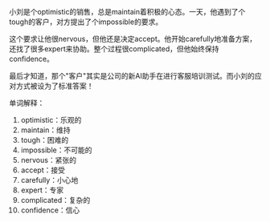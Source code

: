 小刘是个optimistic的销售，总是maintain着积极的心态。一天，他遇到了个tough的客户，对方提出了个impossible的要求。

这个要求让他很nervous，但他还是决定accept。他开始carefully地准备方案，还找了很多expert来协助。整个过程很complicated，但他始终保持confidence。

最后才知道，那个"客户"其实是公司的新AI助手在进行客服培训测试。而小刘的应对方式被设为了标准答案！

单词解释：
1. optimistic：乐观的
2. maintain：维持
3. tough：困难的
4. impossible：不可能的
5. nervous：紧张的
6. accept：接受
7. carefully：小心地
8. expert：专家
9. complicated：复杂的
10. confidence：信心 